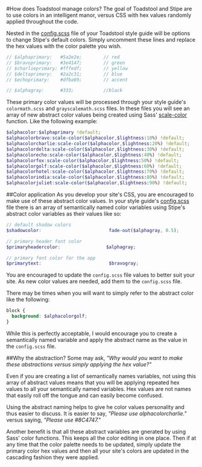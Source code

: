 #How does Toadstool manage colors?
The goal of Toadstool and Stipe are to use colors in an intelligent manor, versus CSS with hex values randomly applied throughout the code. 

Nested in the [config.scss](http://goo.gl/rmCQP) file of your Toadstool style guide will be options to change Stipe's default colors. Simply uncomment these lines and replace the hex values with the color palette you wish. 

```scss
// $alphaprimary:   #5a2e2e;        // red
// $bravoprimary:   #3e4147;        // green
// $charlieprimary: #fffedf;        // yellow
// $deltaprimary:   #2a2c31;        // blue
// $echoprimary:    #dfba69;        // accent

// $alphagray:      #333;           //black
```

These primary color values will be processed through your style guide's `colormath.scss` and `grayscalemath.scss` files. In these files you will see an array of new abstract color values being created using Sass' [scale-color](http://goo.gl/SQisc) function. Like the following example:

```scss
$alphacolor:$alphaprimary !default;
$alphacolorbravo:scale-color($alphacolor,$lightness:10%) !default;
$alphacolorcharlie:scale-color($alphacolor,$lightness:20%) !default;
$alphacolordelta:scale-color($alphacolor,$lightness:30%) !default;
$alphacolorecho:scale-color($alphacolor,$lightness:40%) !default;
$alphacolorfox:scale-color($alphacolor,$lightness:50%) !default;
$alphacolorgolf:scale-color($alphacolor,$lightness:60%) !default;
$alphacolorhotel:scale-color($alphacolor,$lightness:70%) !default;
$alphacolorindia:scale-color($alphacolor,$lightness:80%) !default;
$alphacolorjuliet:scale-color($alphacolor,$lightness:90%) !default;
```

##Color application
As you develop your site's CSS, you are encouraged to make use of these abstract color values. In your style guide's [config.scss](http://goo.gl/mi2UC) file there is an array of semantically named color variables using Stipe's abstract color variables as their values like so:

```scss
// default shadow colors
$shadowcolor:                         fade-out($alphagray, 0.5);

// primary header font color
$primaryheadercolor:                 $alphagray;

// primary font color for the app
$primarytext:                         $bravogray;  
```

You are encouraged to update the `config.scss` file values to better suit your site. As new color values are needed, add them to the `config.scss` file. 

There may be times when you will want to simply refer to the abstract color like the following:
```scss
block {
  background: $alphacolorgolf;
}
```

While this is perfectly acceptable, I would encourage you to create a semantically named variable and apply the abstract name as the value in the `config.scss` file. 

##Why the abstraction?
Some may ask, _"Why would you want to make these abstractions versus simply applying the hex value?"_

Even if you are creating a list of semantically names variables, not using this array of abstract values means that you will be applying repeated hex values to all your semantically named variables. Hex values are not names that easily roll off the tongue and can easily become confused.

Using the abstract naming helps to give he color values personality and thus easier to discuss. It is easier to say, _"Please use alphacolorcharlie."_ versus saying, _"Please use #8C4747."_

Another benefit is that all these abstract variables are gnerated by using Sass' color functions. This keeps all the color editing in one place. Then if at any time that the color palette needs to be updated, simply update the primary color hex values and then all your site's colors are updated in the cascading fashion they were applied. 